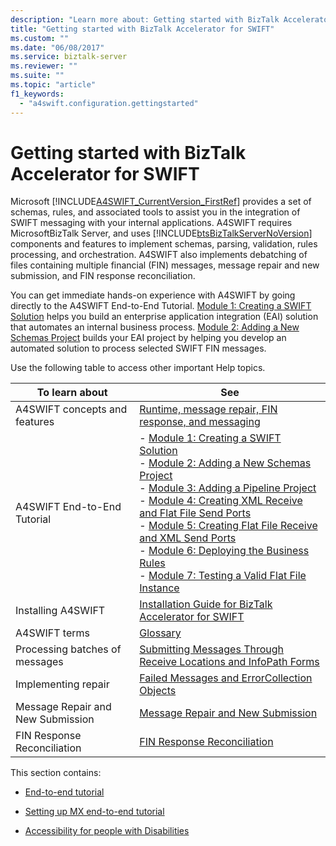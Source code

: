 ```yaml
---
description: "Learn more about: Getting started with BizTalk Accelerator for SWIFT"
title: "Getting started with BizTalk Accelerator for SWIFT"
ms.custom: ""
ms.date: "06/08/2017"
ms.service: biztalk-server
ms.reviewer: ""
ms.suite: ""
ms.topic: "article"
f1_keywords:
  - "a4swift.configuration.gettingstarted"
---
```

# Getting started with BizTalk Accelerator for SWIFT
Microsoft [!INCLUDE[A4SWIFT_CurrentVersion_FirstRef](../../includes/a4swift-currentversion-firstref-md.md)] provides a set of schemas, rules, and associated tools to assist you in the integration of SWIFT messaging with your internal applications. A4SWIFT requires MicrosoftBizTalk Server, and uses [!INCLUDE[btsBizTalkServerNoVersion](../../includes/btsbiztalkservernoversion-md.md)] components and features to implement schemas, parsing, validation, rules processing, and orchestration. A4SWIFT also implements debatching of files containing multiple financial (FIN) messages, message repair and new submission, and FIN response reconciliation.

 You can get immediate hands-on experience with A4SWIFT by going directly to the A4SWIFT End-to-End Tutorial. [Module 1: Creating a SWIFT Solution](../../adapters-and-accelerators/accelerator-swift/module-1-creating-a-swift-solution.md) helps you build an enterprise application integration (EAI) solution that automates an internal business process. [Module 2: Adding a New Schemas Project](../../adapters-and-accelerators/accelerator-swift/module-2-adding-a-new-schemas-project.md) builds your EAI project by helping you develop an automated solution to process selected SWIFT FIN messages.

 Use the following table to access other important Help topics.

|To learn about|See|
|--------------------|---------|
|A4SWIFT concepts and features| [Runtime, message repair, FIN response, and messaging](../../adapters-and-accelerators/accelerator-swift/runtime-message-repair-fin-response-and-messaging.md)|
|A4SWIFT End-to-End Tutorial|-   [Module 1: Creating a SWIFT Solution](../../adapters-and-accelerators/accelerator-swift/module-1-creating-a-swift-solution.md)<br />-   [Module 2: Adding a New Schemas Project](../../adapters-and-accelerators/accelerator-swift/module-2-adding-a-new-schemas-project.md)<br />-   [Module 3: Adding a Pipeline Project](../../adapters-and-accelerators/accelerator-swift/module-3-adding-a-pipeline-project.md)<br />-   [Module 4: Creating XML Receive and Flat File Send Ports](../../adapters-and-accelerators/accelerator-swift/module-4-adding-an-xml-receive-location-and-flat-file-send-port.md)<br />-   [Module 5: Creating Flat File Receive and XML Send Ports](../../adapters-and-accelerators/accelerator-swift/module-5-adding-a-flat-file-receive-location-and-xml-send-port.md)<br />-   [Module 6: Deploying the Business Rules](../../adapters-and-accelerators/accelerator-swift/module-6-deploying-the-business-rules.md)<br />-   [Module 7: Testing a Valid Flat File Instance](../../adapters-and-accelerators/accelerator-swift/module-7-testing-a-valid-flat-file-instance.md)|
|Installing A4SWIFT|[Installation Guide for BizTalk Accelerator for SWIFT](/biztalk/adapters-and-accelerators/accelerator-swift/install-biztalk-accelerator-for-swift)|
|A4SWIFT terms|[Glossary](../../adapters-and-accelerators/accelerator-swift/glossary6.md)|
|Processing batches of messages|[Submitting Messages Through Receive Locations and InfoPath Forms](../../adapters-and-accelerators/accelerator-swift/submitting-messages-through-receive-locations-and-infopath-forms.md)|
|Implementing repair|[Failed Messages and ErrorCollection Objects](../../adapters-and-accelerators/accelerator-swift/failed-messages-and-errorcollection-objects.md)|
|Message Repair and New Submission|[Message Repair and New Submission](../../adapters-and-accelerators/accelerator-swift/message-repair-and-new-submission.md)|
|FIN Response Reconciliation|[FIN Response Reconciliation](../../adapters-and-accelerators/accelerator-swift/fin-response-reconciliation.md)|

 This section contains:

-   [End-to-end tutorial](../../adapters-and-accelerators/accelerator-swift/end-to-end-tutorial2.md)

- [Setting up MX end-to-end tutorial](../../adapters-and-accelerators/accelerator-swift/setting-up-mx-end-to-end-tutorial.md)

-   [Accessibility for people with Disabilities](../../adapters-and-accelerators/accelerator-swift/accessibility-for-people-with-disabilities2.md)

